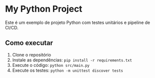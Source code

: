 # My Python Project

Este é um exemplo de projeto Python com testes unitários e pipeline de CI/CD.

## Como executar

1. Clone o repositório
2. Instale as dependências: `pip install -r requirements.txt`
3. Execute o código: `python src/main.py`
4. Execute os testes: `python -m unittest discover tests`